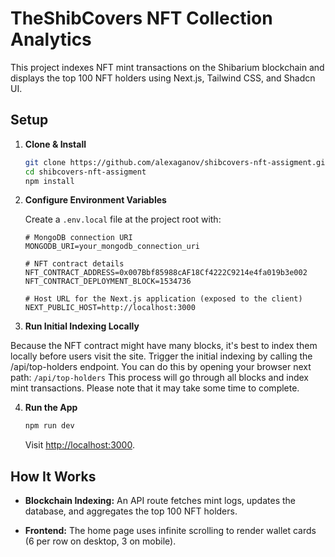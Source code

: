 # TheShibCovers NFT Collection Analytics

This project indexes NFT mint transactions on the Shibarium blockchain and displays the top 100 NFT holders using Next.js, Tailwind CSS, and Shadcn UI.

## Setup

1. **Clone & Install**

   ```bash
   git clone https://github.com/alexaganov/shibcovers-nft-assigment.git
   cd shibcovers-nft-assigment
   npm install
   ```

2. **Configure Environment Variables**

   Create a `.env.local` file at the project root with:

   ```env
   # MongoDB connection URI
   MONGODB_URI=your_mongodb_connection_uri

   # NFT contract details
   NFT_CONTRACT_ADDRESS=0x007Bbf85988cAF18Cf4222C9214e4fa019b3e002
   NFT_CONTRACT_DEPLOYMENT_BLOCK=1534736

   # Host URL for the Next.js application (exposed to the client)
   NEXT_PUBLIC_HOST=http://localhost:3000
   ```
3. **Run Initial Indexing Locally**

Because the NFT contract might have many blocks, it's best to index them locally before users visit the site.
Trigger the initial indexing by calling the /api/top-holders endpoint. You can do this by opening your browser next path: `/api/top-holders`
This process will go through all blocks and index mint transactions.
Please note that it may take some time to complete.

4. **Run the App**

   ```bash
   npm run dev
   ```

   Visit [http://localhost:3000](http://localhost:3000).

## How It Works

- **Blockchain Indexing:**
  An API route fetches mint logs, updates the database, and aggregates the top 100 NFT holders.

- **Frontend:**
  The home page uses infinite scrolling to render wallet cards (6 per row on desktop, 3 on mobile).

